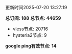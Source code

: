 更新时间2025-07-20 13:27:19

**总订阅: 188**
**总节点: 44659**
- vless节点: 20716
- hysteria2节点: 9

**google ping有效节点: 14**
